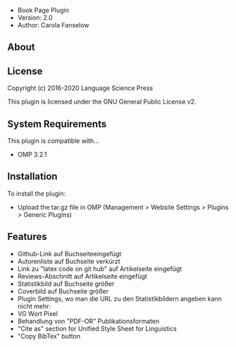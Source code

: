 - Book Page Plugin
- Version: 2.0
- Author: Carola Fanselow

About
-----

License
-------
Copyright (c) 2016-2020 Language Science Press

This plugin is licensed under the GNU General Public License v2. 

System Requirements
-------------------
This plugin is compatible with...
 - OMP 3.2.1

Installation
------------
To install the plugin:
 - Upload the tar.gz file in OMP (Management > Website Settings > Plugins > Generic Plugins)

Features
---------------

 - Github-Link auf Buchseiteeingefügt
 - Autorenliste auf Buchseite verkürzt
 - Link zu "latex code on git hub" auf Artikelseite eingefügt
 - Reviews-Abschnitt auf Artikelseite eingefügt
 - Statistikbild auf Buchseite größer
 - Coverbild auf Buchseite größer
 - Plugin Settings, wo man die URL zu den Statistikbildern angeben kann
nicht mehr:
 - VG Wort Pixel
 - Behandlung von "PDF-OR" Publikationsformaten
 - "Cite as" section for Unified Style Sheet for Linguistics
 - "Copy BibTex" button




